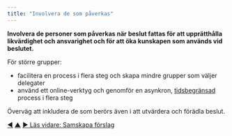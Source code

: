```yaml
---
title: "Involvera de som påverkas"
---
```



<strong>Involvera de personer som påverkas när beslut fattas för att upprätthålla likvärdighet och ansvarighet och för att 
öka kunskapen som används vid beslutet.</strong>

För större grupper:

- facilitera en process i flera steg och skapa mindre grupper som väljer delegater
- använd ett online-verktyg och genomför en asynkron, [tidsbegränsad](timebox-activities.html) process i flera steg

Överväg att inkludera de som berörs även i att utvärdera och förädla beslut.

<div class="bottom-nav">
<a href="evaluate-and-evolve-agreements.html" title="Tillbaka till: Utvärdera och förädla överenskommelser">◀</a> <a href="co-creation-and-evolution.html" title="Upp: Samskapande och utveckling">▲</a> <a href="co-create-proposals.html" title="Läs vidare: Samskapa förslag">▶ Läs vidare: Samskapa förslag</a>
</div>


<script type="text/javascript">
Mousetrap.bind('g n', function() {
    window.location.href = 'co-create-proposals.html';
    return false;
});
</script>

